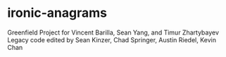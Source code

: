 # ironic-anagrams
Greenfield Project for Vincent Barilla, Sean Yang, and Timur Zhartybayev
Legacy code edited by Sean Kinzer, Chad Springer, Austin Riedel, Kevin Chan
